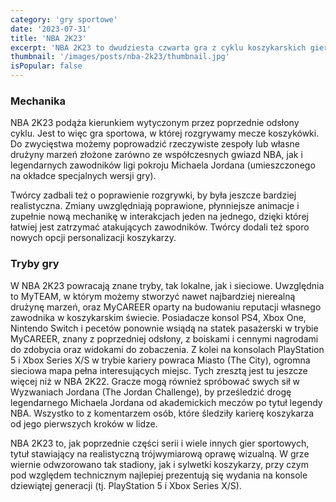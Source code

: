 ```yaml
---
category: 'gry sportowe'
date: '2023-07-31'
title: 'NBA 2K23'
excerpt: 'NBA 2K23 to dwudziesta czwarta gra z cyklu koszykarskich gier sportowych na licencji amerykańskiej ligi NBA. Za produkcję nowej odsłony ponownie odpowiada zespół Visual Concepts wspierany przez firmę Take-Two Interactive.'
thumbnail: '/images/posts/nba-2k23/thumbnail.jpg'
isPopular: false
---
```


### Mechanika

NBA 2K23 podąża kierunkiem wytyczonym przez poprzednie odsłony cyklu. Jest to więc gra sportowa, w której rozgrywamy mecze koszykówki. Do zwycięstwa możemy poprowadzić rzeczywiste zespoły lub własne drużyny marzeń złożone zarówno ze współczesnych gwiazd NBA, jak i legendarnych zawodników ligi pokroju Michaela Jordana (umieszczonego na okładce specjalnych wersji gry).

Twórcy zadbali też o poprawienie rozgrywki, by była jeszcze bardziej realistyczna. Zmiany uwzględniają poprawione, płynniejsze animacje i zupełnie nową mechanikę w interakcjach jeden na jednego, dzięki której łatwiej jest zatrzymać atakujących zawodników. Twórcy dodali też sporo nowych opcji personalizacji koszykarzy.

### Tryby gry

W NBA 2K23 powracają znane tryby, tak lokalne, jak i sieciowe. Uwzględnia to MyTEAM, w którym możemy stworzyć nawet najbardziej nierealną drużynę marzeń, oraz MyCAREER oparty na budowaniu reputacji własnego zawodnika w koszykarskim świecie. Posiadacze konsol PS4, Xbox One, Nintendo Switch i pecetów ponownie wsiądą na statek pasażerski w trybie MyCAREER, znany z poprzedniej odsłony, z boiskami i cennymi nagrodami do zdobycia oraz widokami do zobaczenia. Z kolei na konsolach PlayStation 5 i Xbox Series X/S w trybie kariery powraca Miasto (The City), ogromna sieciowa mapa pełna interesujących miejsc. Tych zresztą jest tu jeszcze więcej niż w NBA 2K22. Gracze mogą również spróbować swych sił w Wyzwaniach Jordana (The Jordan Challenge), by prześledzić drogę legendarnego Michaela Jordana od akademickich meczów po tytuł legendy NBA. Wszystko to z komentarzem osób, które śledziły karierę koszykarza od jego pierwszych kroków w lidze.

NBA 2K23 to, jak poprzednie części serii i wiele innych gier sportowych, tytuł stawiający na realistyczną trójwymiarową oprawę wizualną. W grze wiernie odwzorowano tak stadiony, jak i sylwetki koszykarzy, przy czym pod względem technicznym najlepiej prezentują się wydania na konsole dziewiątej generacji (tj. PlayStation 5 i Xbox Series X/S).
